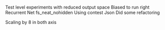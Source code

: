 Test level experiments with reduced output space
Biased to run right
Recurrent Net
fs_neat_nohidden
Using contest Json
Did some refactoring

Scaling by 8 in both axis